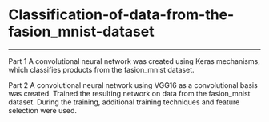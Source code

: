 # Classification-of-data-from-the-fasion_mnist-dataset


--------

Part 1
A convolutional neural network was created using Keras mechanisms, which classifies products from the fasion_mnist dataset.

Part 2
A convolutional neural network using VGG16 as a convolutional basis was created.
Trained the resulting network on data from the fasion_mnist dataset. During the training, additional training techniques and feature selection were used.
